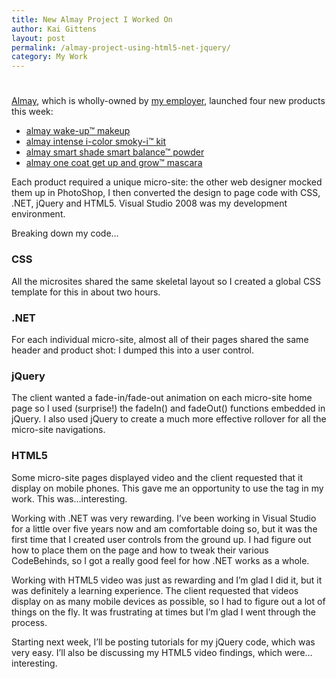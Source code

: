 ```yaml
---
title: New Almay Project I Worked On
author: Kai Gittens
layout: post
permalink: /almay-project-using-html5-net-jquery/
category: My Work
---
```

# 

[Almay][1], which is wholly-owned by [my employer][2], launched four new products this week:

 [1]: http://almay.com/
 [2]: http://revlon.com/

*   [almay wake-up™ makeup][3]
*   [almay intense i-color smoky-i™ kit][4]
*   [almay smart shade smart balance™ powder][5]
*   [almay one coat get up and grow™ mascara][6]

 [3]: http://www.almay.com/microsites/WakeUpMakeup/Default.aspx
 [4]: http://www.almay.com/microsites/IICSmokyIKit/Default.aspx
 [5]: http://www.almay.com/microsites/SmartShadeBalance/Default.aspx
 [6]: http://www.almay.com/microsites/GetUp/Default.aspx

Each product required a unique micro-site: the other web designer mocked them up in PhotoShop, I then converted the design to page code with CSS, .NET, jQuery and HTML5. Visual Studio 2008 was my development environment.

Breaking down my code…

### CSS

All the microsites shared the same skeletal layout so I created a global CSS template for this in about two hours. 

### .NET

For each individual micro-site, almost all of their pages shared the same header and product shot: I dumped this into a user control.

### jQuery

The client wanted a fade-in/fade-out animation on each micro-site home page so I used (surprise!) the fadeIn() and fadeOut() functions embedded in jQuery. I also used jQuery to create a much more effective rollover for all the micro-site navigations.

### HTML5

Some micro-site pages displayed video and the client requested that it display on mobile phones. This gave me an opportunity to use the  tag in my work. This was…interesting.

Working with .NET was very rewarding. I’ve been working in Visual Studio for a little over five years now and am comfortable doing so, but it was the first time that I created user controls from the ground up. I had figure out how to place them on the page and how to tweak their various CodeBehinds, so I got a really good feel for how .NET works as a whole.

Working with HTML5 video was just as rewarding and I’m glad I did it, but it was definitely a learning experience. The client requested that videos display on as many mobile devices as possible, so I had to figure out a lot of things on the fly. It was frustrating at times but I’m glad I went through the process.

Starting next week, I’ll be posting tutorials for my jQuery code, which was very easy. I’ll also be discussing my HTML5 video findings, which were…interesting.